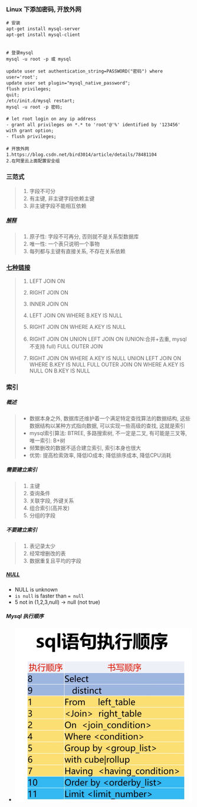 ### Linux 下添加密码, 开放外网

```shell
# 安装
apt-get install mysql-server
apt-get install mysql-client

 
# 登录mysql    
mysql -u root -p 或 mysql

update user set authentication_string=PASSWORD("密码") where user='root';
update user set plugin="mysql_native_password";
flush privileges;
quit;
/etc/init.d/mysql restart;
mysql -u root -p 密码;

# let root login on any ip address
- grant all privileges on *.* to 'root'@'%' identified by '123456' with grant option;
- flush privileges;

# 开放外网
1.https://blog.csdn.net/bird3014/article/details/78481104
2.在阿里云上面配置安全组
```



### 三范式

> 1. 字段不可分
> 2. 有主键, 非主键字段依赖主键
> 3. 非主键字段不能相互依赖

##### [解释](https://blog.csdn.net/WangQYoho/article/details/52900585)

> 1. 原子性: 字段不可再分, 否则就不是关系型数据库
> 2. 唯一性: 一个表只说明一个事物
> 3. 每列都与主键有直接关系, 不存在关系依赖



### [七种链接](https://blog.csdn.net/weixin_41963657/article/details/89644716)

>1. LEFT JOIN ON
>
>2. RIGHT JOIN ON
>
>3. INNER JOIN ON
>
>4. LEFT JOIN ON WHERE B.KEY IS NULL
>
>5. RIGHT JOIN ON WHERE A.KEY IS NULL
>
>6. RIGHT JOIN ON UNION LEFT JOIN ON (UNION:合并+去重, mysql 不支持 full) FULL OUTER JOIN
>
>7. RIGHT JOIN ON WHERE  A.KEY IS NULL UNION LEFT JOIN ON WHERE B.KEY IS NULL FULL OUTER JOIN ON WHERE A.KEY IS NULL ON B.KEY IS NULL



### 索引

##### 概述

> - 数据本身之外, 数据库还维护着一个满足特定查找算法的数据结构, 这些数据结构以某种方式指向数据, 可以实现一些高级的查找, 这就是索引
> - mysql索引算法: BTREE, 多路搜索树, 不一定是二叉, 有可能是三叉等, 唯一索引: B+树
> - 频繁删改的数据不适合建立索引, 索引本身也很大
> - 优势: 提高检索效率, 降低IO成本; 降低排序成本, 降低CPU消耗

##### 需要建立索引

> 1. 主键
> 2. 查询条件
> 3. 关联字段, 外键关系
> 4. 组合索引(高并发)
> 5. 分组的字段

##### 不要建立索引

> 1. 表记录太少
> 2. 经常增删改的表
> 3. 数据重复且平均的字段

##### [NULL](https://blog.csdn.net/lnotime/article/details/104847946)
- NULL is unknown
- `is null` is faster than `= null`
- 5 not in (1,2,3,null) -> null (not true)

##### Mysql 执行顺序
- ![Mysql 执行顺序](images/sql%20执行顺序.jpg)
